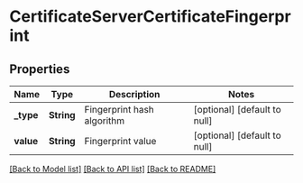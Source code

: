 # CertificateServerCertificateFingerprint

## Properties
Name | Type | Description | Notes
------------ | ------------- | ------------- | -------------
**_type** | **String** | Fingerprint hash algorithm | [optional] [default to null]
**value** | **String** | Fingerprint value | [optional] [default to null]

[[Back to Model list]](../README.md#documentation-for-models) [[Back to API list]](../README.md#documentation-for-api-endpoints) [[Back to README]](../README.md)


